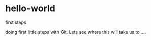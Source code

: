# hello-world
first steps

doing first little steps with Git.
Lets see where this will take us to ....
